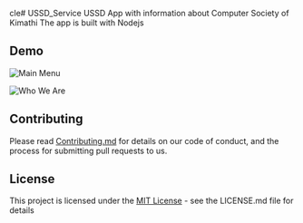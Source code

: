 cle# USSD_Service
USSD App with information about Computer Society of Kimathi
The app is built with Nodejs

## Demo
![Main Menu](../master/demo/img/1.jpg "Main Menu")

![Who We Are](../master/demo/img/2.jpg "Who We Are")

## Contributing
Please read [Contributing.md](CONTRIBUTING.md) for  details on our code of conduct, and the process for submitting pull requests to us.

## License
This project is licensed under the [MIT License](LICENCE.md) - see the LICENSE.md file for details